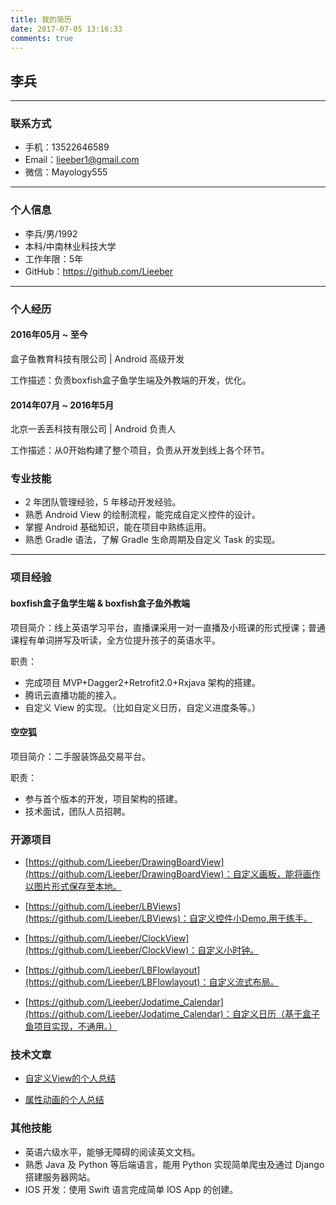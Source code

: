 ```yaml
---
title: 我的简历
date: 2017-07-05 13:16:33
comments: true
---
```



## 李兵

---

### 联系方式

- 手机：13522646589
- Email：lieeber1@gmail.com 
- 微信：Mayology555

---

### 个人信息

 - 李兵/男/1992 
 - 本科/中南林业科技大学 
 - 工作年限：5年
 - GitHub：https://github.com/Lieeber 
 
---

### 个人经历 

#### 2016年05月 ~ 至今

盒子鱼教育科技有限公司 | Android 高级开发

工作描述：负责boxfish盒子鱼学生端及外教端的开发，优化。

#### 2014年07月 ~ 2016年5月

北京一丢丢科技有限公司 | Android 负责人

工作描述：从0开始构建了整个项目，负责从开发到线上各个环节。


### 专业技能

* 2 年团队管理经验，5 年移动开发经验。
* 熟悉 Android View 的绘制流程，能完成自定义控件的设计。
* 掌握 Android 基础知识，能在项目中熟练运用。
* 熟悉 Gradle 语法，了解 Gradle 生命周期及自定义 Task 的实现。

---

### 项目经验

#### boxfish盒子鱼学生端 & boxfish盒子鱼外教端

项目简介：线上英语学习平台，直播课采用一对一直播及小班课的形式授课；普通课程有单词拼写及听读，全方位提升孩子的英语水平。

职责：

* 完成项目 MVP+Dagger2+Retrofit2.0+Rxjava 架构的搭建。
* 腾讯云直播功能的接入。
* 自定义 View 的实现。（比如自定义日历，自定义进度条等。）


#### 空空狐

项目简介：二手服装饰品交易平台。

职责：

* 参与首个版本的开发，项目架构的搭建。
* 技术面试，团队人员招聘。
 

### 开源项目

 - [https://github.com/Lieeber/DrawingBoardView](https://github.com/Lieeber/DrawingBoardView)：自定义画板，能将画作以图片形式保存至本地。
 
 - [https://github.com/Lieeber/LBViews](https://github.com/Lieeber/LBViews)：自定义控件小Demo,用于练手。
 
 - [https://github.com/Lieeber/ClockView](https://github.com/Lieeber/ClockView)：自定义小时钟。
 
 - [https://github.com/Lieeber/LBFlowlayout](https://github.com/Lieeber/LBFlowlayout)：自定义流式布局。
 
 - [https://github.com/Lieeber/Jodatime_Calendar](https://github.com/Lieeber/Jodatime_Calendar)：自定义日历（基于盒子鱼项目实现，不通用。）


### 技术文章

- [自定义View的个人总结](http://www.lieeber.com/2017/08/30/%E8%87%AA%E5%AE%9A%E4%B9%89%E6%8E%A7%E4%BB%B6-%E8%87%AA%E5%AE%9A%E4%B9%89%E7%BB%98%E5%88%B6/)

- [属性动画的个人总结](http://www.lieeber.com/2017/11/12/%E8%87%AA%E5%AE%9A%E4%B9%89%E6%8E%A7%E4%BB%B6-%E5%B1%9E%E6%80%A7%E5%8A%A8%E7%94%BB/) 

### 其他技能

- 英语六级水平，能够无障碍的阅读英文文档。
- 熟悉 Java 及 Python 等后端语言，能用 Python 实现简单爬虫及通过 Django 搭建服务器网站。
- IOS 开发：使用 Swift 语言完成简单 IOS App 的创建。



